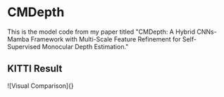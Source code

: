 # CMDepth
This is the model code from my paper titled "CMDepth: A Hybrid CNNs-Mamba Framework with Multi-Scale Feature Refinement for Self-Supervised Monocular Depth Estimation."

## KITTI Result
![Visual Comparison]{}
